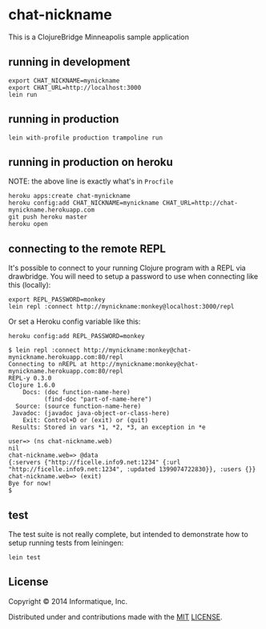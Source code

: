 # chat-nickname

This is a ClojureBridge Minneapolis sample application

## running in development

    export CHAT_NICKNAME=mynickname
    export CHAT_URL=http://localhost:3000
    lein run

## running in production

    lein with-profile production trampoline run

## running in production on heroku

NOTE: the above line is exactly what's in ```Procfile```

    heroku apps:create chat-mynickname
    heroku config:add CHAT_NICKNAME=mynickname CHAT_URL=http://chat-mynickname.herokuapp.com
    git push heroku master
    heroku open

## connecting to the remote REPL

It's possible to connect to your running Clojure program
with a REPL via drawbridge. You will need to setup a password
to use when connecting like this (locally):

    export REPL_PASSWORD=monkey
    lein repl :connect http://mynickname:monkey@localhost:3000/repl

Or set a Heroku config variable like this:

    heroku config:add REPL_PASSWORD=monkey

    $ lein repl :connect http://mynickname:monkey@chat-mynickname.herokuapp.com:80/repl
    Connecting to nREPL at http://mynickname:monkey@chat-mynickname.herokuapp.com:80/repl
    REPL-y 0.3.0
    Clojure 1.6.0
        Docs: (doc function-name-here)
              (find-doc "part-of-name-here")
      Source: (source function-name-here)
     Javadoc: (javadoc java-object-or-class-here)
        Exit: Control+D or (exit) or (quit)
     Results: Stored in vars *1, *2, *3, an exception in *e

    user=> (ns chat-nickname.web)
    nil
    chat-nickname.web=> @data
    {:servers {"http://ficelle.info9.net:1234" {:url "http://ficelle.info9.net:1234", :updated 1399074722830}}, :users {}}
    chat-nickname.web=> (exit)
    Bye for now!
    $

## test

The test suite is not really complete, but intended to demonstrate
how to setup running tests from leiningen:

    lein test

## License

Copyright © 2014 Informatique, Inc.

Distributed under and contributions made with the [MIT](http://opensource.org/licenses/MIT) [LICENSE](LICENSE).
